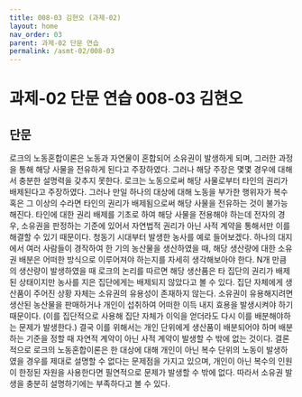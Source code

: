 ```yaml
---
title: 008-03 김현오 (과제-02)
layout: home
nav_order: 03
parent: 과제-02 단문 연습
permalink: /asmt-02/008-03
---
```


# 과제-02 단문 연습 008-03 김현오 

## 단문

 로크의 노동혼합이론은 노동과 자연물이 혼합되어 소유권이 발생하게 되며, 그러한 과정을 통해 해당 사물을 전유하게 된다고 주장하였다. 그러나 해당 주장은 몇몇 경우에 대해서 충분한 설명력을 갖추지 못한다. 로크는 노동으로써 해당 사물로부터 타인의 권리가 배제된다고 주장하였다. 그러나 만일 하나의 대상에 대해 노동을 부가한 행위자가 복수 혹은 그 이상의 수라면 타인의 권리가 배제됨으로써 해당 사물을 전유하는 것이 불가능해진다. 타인에 대한 권리 배제를 기초로 하여 해당 사물을 전용해야 하는데 전자의 경우, 소유권을 판정하는 기준에 있어서 자연법적 권리가 아닌 사적 계약을 통해서만 이를 해결할 수 있기 때문이다. 청동기 시대부터 발생한 농사를 예로 들어보겠다. 하나의 대지에서 여러 사람들이 경작하여 한 기의 농산물을 생산하였을 때, 해당 생산량에 대한 소유권 배분은 어떠한 방식으로 이루어져야 하는지를 자세히 생각해보아야 한다. N개 만큼의 생산량이 발생하였을 때 로크의 논리를 따르면 해당 생산품은 타 집단의 권리가 배제된 상태이지만 농사를 지은 집단에게는 배제되지 않았다고 볼 수 있다. 집단 자체에게 생산품이 주어진 상황 자체는 소유권의 유용성이 존재하지 않는다. 소유권이 유용해지려면 생산된 농산물을 판매하거나 개인이 섭취하여 어떠한 이득 내지 효용을 발생시켜야 하기 때문이다. (이를 집단적으로 사용해 집단 자체가 이익을 얻더라도 다시 이를 배분해야하는 문제가 발생한다.) 결국 이를 위해서는 개인 단위에게 생산품이 배분되어야 하며 배분하는 기준을 정할 때 자연적 계약이 아닌 사적 계약이 발생할 수 밖에 없는 것이다. 결론적으로 로크의 노동혼합이론은 한 대상에 대해 개인이 아닌 복수 단위의 노동이 발생하였을 경우를 제대로 설명할 수 없다는 문제점을 가지고 있으며, 개인이 아닌 복수의 인원이 한정된 자원을 사용한다면 필연적으로 문제가 발생할 수 밖에 없다. 따라서 소유권 발생을 충분히 설명하기에는 부족하다고 볼 수 있다.